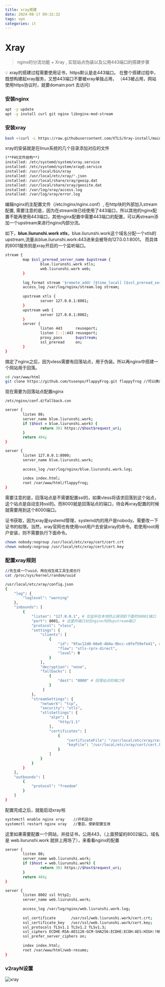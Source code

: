 ```yaml
---
title: xray搭建
date: 2024-08-17 09:32:32
tags: vpn
categories: it
---
```


# Xray

> nginx的分流功能  + Xray , 实现站点伪装以及公用443端口的搭建步骤
> 

<aside>
💡 xray的搭建过程需要使用证书，https默认是走443端口。
在整个搭建过程中，既想构建起xray服务，又想443端口不要被xray单独占用，
（443被占用，网站使用https协议时，就要domain:port 去访问）

</aside>

### 安装nginx

```bash
apt -y update
apt -y install curl git nginx libnginx-mod-stream
```

### 安装xray

```bash
bash <(curl -L https://raw.githubusercontent.com/XTLS/Xray-install/main/install-release.sh)
```

xray的安装就是在linux系统的几个目录添加对应的文件

```bash
(**FHS文件结构**)
installed: /etc/systemd/system/xray.service
installed: /etc/systemd/system/xray@.service
installed: /usr/local/bin/xray
installed: /usr/local/etc/xray/*.json
installed: /usr/local/share/xray/geoip.dat
installed: /usr/local/share/xray/geosite.dat
installed: /var/log/xray/access.log
installed: /var/log/xray/error.log
```

编辑nginx的主配置文件（/etc/nginx/nginx.conf）, 在http块的外部加入stream配置,
需要注意的是，因为在stream块已经使用了443端口，所以其他的nginx配置不能再使用443端口，其他nginx配置中需要443端口的配置，可以再stream添加一个upstream来进行nginx内部分流。

如下，**blue.liurunshi.work xtls**，blue.liurunshi.work这个域名分配一个xtls的upstream,流量从blue.liurunshi.work:443进来会被导向127.0.0.1:8001。
而具体的8001服务则是xray开启的一个监听端口。

```bash
stream {
        map $ssl_preread_server_name $upstream {
                blue.liurunshi.work xtls;
                web.liurunshi.work web;
        }
        
        log_format stream '$remote_addr [$time_local] [$ssl_preread_server_name] [$upstream] $status $bytes_sent $bytes_received $session_time';
        access_log /var/log/nginx/stream.log stream;
        
        upstream xtls {
                server 127.0.0.1:8001; 
        }
        upstream web {
                server 127.0.0.1:8002; 
        }
        server {
                listen 443      reuseport;
                listen [::]:443 reuseport;
                proxy_pass      $upstream;
                ssl_preread     on;
        }
}
```

搞定了nginx之后，因为vless需要有回落站点，用于伪装。所以再nginx中搭建一个网站用于回落。

```bash
cd /var/www/html
git clone https://github.com/tusenpo/FlappyFrog.git flappyfrog //可以换成一个静态页面
```

现在需要为回落站点配置nginx

```bash
/etc/nginx/conf.d/fallback.con

server {
        listen 80;
        server_name blue.liurunshi.work;
        if ($host = blue.liurunshi.work) {
                return 301 https://$host$request_uri;
        }
        return 404;
}

server {
        listen 127.0.0.1:8000;
        server_name blue.liurunshi.work;
        
        access_log /var/log/nginx/blue.liurunshi.work.log;
        
        index index.html;
        root /var/www/html/flappyfrog;
}
```

需要注意的是，回落站点是不需要配置ssl的，如果vless将请求回落到这个站点，这个站点是自动支持ssl的。而8000就是回落站点的端口，待会再xray配置的时候就需要用到这个8000端口。

证书获取，因为xray是systemd管理，systemd内的用户是nobody。需要改一下证书的权限。当然，xray官网也有使用root用户去安装xray的命令。若使用root用户安装，则不需要执行下面命令。

```bash
chown nobody:nogroup /usr/local/etc/xray/cert/cert.crt
chown nobody:nogroup /usr/local/etc/xray/cert/cert.key
```

### 配置xray规则

```bash
//先生成一个uuid，用在线生成工具生成也行
cat /proc/sys/kernel/random/uuid

/usr/local/etc/xray/config.json
{
    "log": {
        "loglevel": "warning"
    },
    "inbounds": [
        {
            "listen": "127.0.0.1", # 仅监听在本地防止探测到下面的50001端口
            "port": 8001, # 这里的端口对应nginx内的upstream端口
            "protocol": "vless",
            "settings": {
                "clients": [
                    {
                        "id": "9fac12d0-60e0-4b0a-9bcc-c0fef59efe41", # 填写你的UUID
                        "flow": "xtls-rprx-direct",
                        "level": 0
                    }
                ],
                "decryption": "none",
                "fallbacks": [
                    {
                        "dest": "8000" # 回落站点的端口号
                    }
                 ]
            },
            "streamSettings": {
                "network": "tcp",
                "security": "xtls",
                "xtlsSettings": {
                    "alpn": [
                        "http/1.1"
                    ],
                    "certificates": [
                        {
                            "certificateFile": "/usr/local/etc/xray/cert/cert.crt", # 你的域名证书
                            "keyFile": "/usr/local/etc/xray/cert/cert.key" # 你的证书私钥
                        }
                    ]
                }
            }
        }
    ],
    "outbounds": [
        {
            "protocol": "freedom"
        }
    ]
}
```

配置完成之后，就能启动xray啦

```bash
systemctl enable nginx xray    //开机启动
systemctl restart nginx xray   //重启，使新配置生效
```

这里如果需要配置一个网站，并挂证书，公用443，（上面预留的8002端口。域名是 web.liurunshi.work 就排上用场了），来看看nginx的配置

```bash
server {
        listen 80;
        server_name web.liurunshi.work;
        if ($host = web.liurunshi.work) {
                return 301 https://$host$request_uri;
        }
        return 404;
}

server {
        listen 8002 ssl http2;   
        server_name web.liurunshi.work;
        
        access_log /var/log/nginx/web.liurunshi.work.log;
        
        ssl_certificate       /usr/ssl/web.liurunshi.work/cert.crt;
        ssl_certificate_key   /usr/ssl/web.liurunshi.work/cert.key;
        ssl_protocols TLSv1.1 TLSv1.2 TLSv1.3;
        ssl_ciphers ECDHE-RSA-AES128-GCM-SHA256:ECDHE:ECDH:AES:HIGH:!NULL:!aNULL:!MD5:!ADH:!RC4:!DH:!DHE;
        ssl_prefer_server_ciphers on;
        
        index index.html;
        root /var/www/html/web-resume;
}
```

### v2rayN设置

![xray](../images/xray-daploy-image.png)